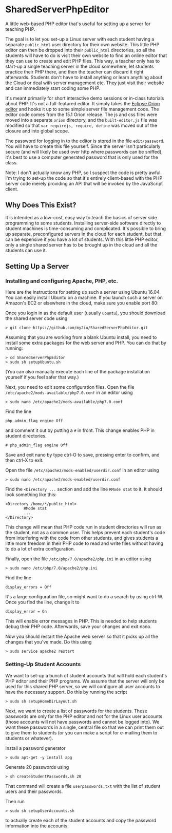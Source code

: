 # SharedServerPhpEditor
A little web-based PHP editor that's useful for setting up a server for teaching PHP. 

The goal is to let you set-up a Linux server with each student having a separate `public_html` user directory for their own website. This little PHP editor can then be dropped into their `public_html` directories, so all the students will have to do is visit their own website to find an online editor that they can use to create and edit PHP files. This way, a teacher only has to start-up a single teaching server in the cloud somewhere, let students practice their PHP there, and then the teacher can discard it right afterwards. Students don't have to install anything or learn anything about the Cloud or deal with server management etc. They just visit their website and can immediately start coding some PHP.

It's meant primarily for short interactive demo sessions or in-class tutorials about PHP. It's not a full-featured editor. It simply takes the [Eclipse Orion editor](https://wiki.eclipse.org/Orion/How_Tos/Editor_Build) and hooks it up to some simple server file management code. The editor code comes from the 15.1 Orion release. The js and css files were moved into a separate `orion` directory, and the `built-editor.js` file was modified so that `var requirejs, require, define` was moved out of the closure and into global scope.

The password for logging in to the editor is stored in the file `edit/password`. You will have to create this file yourself. Since the server isn't particularly secure (and will likely be used over http where passwords can be sniffed), it's best to use a computer generated password that is only used for the class.

Note: I don't actually know any PHP, so I suspect the code is pretty awful. I'm trying to set-up the code so that it's entirely client-based with the PHP server code merely providing an API that will be invoked by the JavaScript client.


## Why Does This Exist?

It is intended as a low-cost, easy way to teach the basics of server side programming to some students. Installing server-side software directly to student machines is time-consuming and complicated. It's possible to bring up separate, preconfigured servers in the cloud for each student, but that can be expensive if you have a lot of students. With this little PHP editor, only a single shared server has to be brought up in the cloud and all the students can use it.


## Setting Up a Server

### Installing and configuring Apache, PHP, etc.

Here are the instructions for setting up such a server using Ubuntu 16.04. You can easily install Ubuntu on a machine. If you launch such a server on Amazon's EC2 or elsewhere in the cloud, make sure you enable port 80:

Once you login in as the default user (usually `ubuntu`), you should download the shared server code using

    > git clone https://github.com/my2iu/SharedServerPhpEditor.git

Assuming that you are working from a blank Ubuntu install, you need to install some extra packages for the web server and PHP. You can do that by running:

    > cd SharedServerPhpEditor
    > sudo sh setupUbuntu.sh

(You can also manually execute each line of the package installation yourself if you feel safer that way.)

Next, you need to edit some configuration files. Open the file `/etc/apache2/mods-available/php7.0.conf` in an editor using

    > sudo nano /etc/apache2/mods-available/php7.0.conf

Find the line 

    php_admin_flag engine Off

and comment it out by putting a `#` in front. This change enables PHP in student directories.

    # php_admin_flag engine Off

Save and exit nano by type ctrl-O to save, pressing enter to confirm, and then ctrl-X to exit. 

Open the file `/etc/apache2/mods-enabled/userdir.conf` in an editor using

    > sudo nano /etc/apache2/mods-enabled/userdir.conf

Find the `<Directory ...` section and add the line `RMode stat` to it. It should look something like this:

    <Directory /home/*/public_html>
            RMode stat
            ...
    </Directory>

This change will mean that PHP code run in student directories will run as the student, not as a common user. This helps prevent each student's code from interfering with the code from other students, and gives students a little more freedom in their PHP code to read and write files without having to do a lot of extra configuration.

Finally, open the file `/etc/php/7.0/apache2/php.ini` in an editor using

    > sudo nano /etc/php/7.0/apache2/php.ini

Find the line

    display_errors = Off

It's a large configuration file, so might want to do a search by using ctrl-W. Once you find the line, change it to

    display_error = On

This will enable error messages in PHP. This is needed to help students debug their PHP code. Afterwards, save your changes and exit nano.

Now you should restart the Apache web server so that it picks up all the changes that you've made. Do this using

    > sudo service apache2 restart

### Setting-Up Student Accounts

We want to set-up a bunch of student accounts that will hold each student's PHP editor and their PHP programs. We assume that the server will only be used for this shared PHP server, so we will configure all user accounts to have the necessary support. Do this by running the script

    > sudo sh setupHomeDirLayout.sh

Next, we want to create a list of passwords for the students. These passwords are only for the PHP editor and not for the Linux user accounts (those accounts will not have passwords and cannot be logged into). We want these passwords in a single, central file so that we can print them out to give them to students (or you can make a script for e-mailing them to students or whatever). 

Install a password generator

    > sudo apt-get -y install apg

Generate 20 passwords using

    > sh createStudentPasswords.sh 20

That command will create a file `userpasswords.txt` with the list of student users and their passwords.

Then run

    > sudo sh setupUserAccounts.sh

to actually create each of the student accounts and copy the password information into the accounts.
